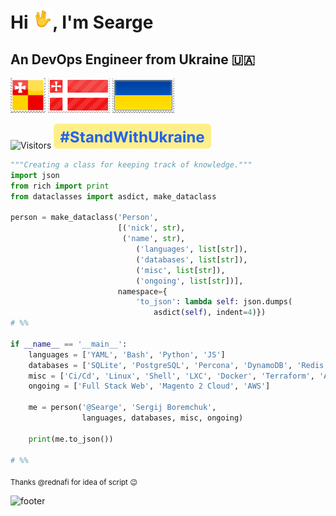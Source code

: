# Hi <img src="img/vulcan.webp" style="display: inline-block; margin: 0; height: 2rem" alt="Vulcan salute" />, I'm Searge

## An DevOps Engineer from Ukraine 🇺🇦

![Lutsk](img/flag_of_luts_k_by_ashikcygan_d62gwi3.png) ![Volyn](img/volyn_by_ashikcygan_d61v3xl.png) ![Ukraine](img/ukraine_by_stamps_of_flags_dbe6fld.png)

![Visitors](https://komarev.com/ghpvc/?username=searge&label=Profile%20views&color=0e75b6&style=flat) [![Stand With Ukraine](https://raw.githubusercontent.com/vshymanskyy/StandWithUkraine/main/badges/StandWithUkraine.svg)](https://stand-with-ukraine.pp.ua)

```python
"""Creating a class for keeping track of knowledge."""
import json
from rich import print
from dataclasses import asdict, make_dataclass

person = make_dataclass('Person',
                        [('nick', str),
                         ('name', str),
                            ('languages', list[str]),
                            ('databases', list[str]),
                            ('misc', list[str]),
                            ('ongoing', list[str])],
                        namespace={
                            'to_json': lambda self: json.dumps(
                                asdict(self), indent=4)})
# %%

if __name__ == '__main__':
    languages = ['YAML', 'Bash', 'Python', 'JS']
    databases = ['SQLite', 'PostgreSQL', 'Percona', 'DynamoDB', 'Redis']
    misc = ['Ci/Cd', 'Linux', 'Shell', 'LXC', 'Docker', 'Terraform', 'AWS']
    ongoing = ['Full Stack Web', 'Magento 2 Cloud', 'AWS']

    me = person('@Searge', 'Sergij Boremchuk',
                languages, databases, misc, ongoing)

    print(me.to_json())

# %%

```

<sub>Thanks @rednafi for idea of script :wink:</sub>

<!--START_SECTION:waka-->
<!--END_SECTION:waka-->

![footer](https://capsule-render.vercel.app/api?type=waving&color=gradient&customColorList=14,21&height=82&section=footer)
